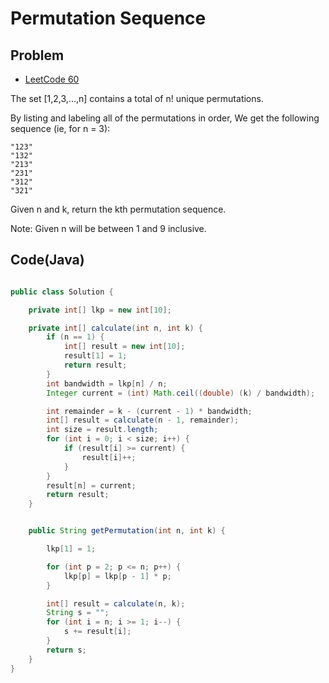 Permutation Sequence
===


Problem
-------

* [LeetCode 60](https://oj.leetcode.com/problems/permutation-sequence/)

The set [1,2,3,…,n] contains a total of n! unique permutations.

By listing and labeling all of the permutations in order,
We get the following sequence (ie, for n = 3):

    "123"
    "132"
    "213"
    "231"
    "312"
    "321"

Given n and k, return the kth permutation sequence.

Note: Given n will be between 1 and 9 inclusive.





Code(Java)
----------

```java

public class Solution {

    private int[] lkp = new int[10];

    private int[] calculate(int n, int k) {
        if (n == 1) {
            int[] result = new int[10];
            result[1] = 1;
            return result;
        }
        int bandwidth = lkp[n] / n;
        Integer current = (int) Math.ceil((double) (k) / bandwidth);

        int remainder = k - (current - 1) * bandwidth;
        int[] result = calculate(n - 1, remainder);
        int size = result.length;
        for (int i = 0; i < size; i++) {
            if (result[i] >= current) {
                result[i]++;
            }
        }
        result[n] = current;
        return result;
    }


    public String getPermutation(int n, int k) {

        lkp[1] = 1;

        for (int p = 2; p <= n; p++) {
            lkp[p] = lkp[p - 1] * p;
        }

        int[] result = calculate(n, k);
        String s = "";
        for (int i = n; i >= 1; i--) {
            s += result[i];
        }
        return s;
    }
}


```